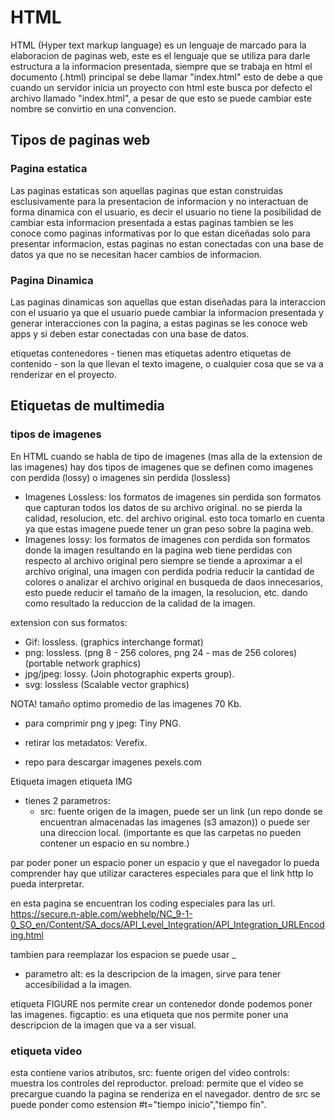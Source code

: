 # HTML
HTML (Hyper text markup language) es un lenguaje de marcado para la elaboracion de paginas web, este es el lenguaje que se utiliza para darle estructura a la informacion presentada, siempre que se trabaja en html el documento (.html) principal se debe llamar "index.html" esto de debe a que cuando un servidor inicia un proyecto con html este busca por defecto el archivo llamado "index.html", a pesar de que esto se puede cambiar este nombre se convirtio en una convencion. 

## Tipos de paginas web

### Pagina estatica
Las paginas estaticas son aquellas paginas que estan construidas esclusivamente para la presentacion de informacion y no interactuan de forma dinamica con el usuario, es decir el usuario no tiene la posibilidad de cambiar esta informacion presentada a estas paginas tambien se les conoce como paginas informativas por lo que estan diceñadas solo para presentar informacion, estas paginas no estan conectadas con una base de datos ya que no se necesitan hacer cambios de informacion.

### Pagina Dinamica
Las paginas dinamicas son aquellas que estan diseñadas para la interaccion con el usuario ya que el usuario puede cambiar la informacion presentada y generar interacciones con la pagina, a estas paginas se les conoce web apps y si deben estar conectadas con una base de datos.

etiquetas contenedores - tienen mas etiquetas adentro
etiquetas de contenido - son la que llevan el texto imagene, o cualquier cosa que se va a renderizar en el proyecto.

## Etiquetas de multimedia 

### tipos de imagenes
En HTML cuando se habla de tipo de imagenes (mas alla de la extension de las imagenes) hay dos tipos de imagenes que se definen como imagenes con perdida (lossy) o imagenes sin perdida (lossless)

- Imagenes Lossless: los formatos de imagenes sin perdida son formatos que capturan todos los datos de su archivo original. no se pierda la calidad, resolucion, etc. del archivo original. esto toca tomarlo en cuenta ya que estas imagene puede tener un gran peso sobre la pagina web.
- Imagenes lossy: los formatos de imagenes con perdida son formatos donde la imagen resultando en la pagina web tiene perdidas con respecto al archivo original pero siempre se tiende a aproximar a el archivo original, una imagen con perdida podria reducir la cantidad de colores o analizar el archivo original en busqueda de daos innecesarios, esto puede reducir el tamaño de la imagen, la resolucion, etc. dando como resultado la reduccion de la calidad de la imagen.

extension con sus formatos:
- Gif: lossless. (graphics interchange format)
- png: lossless. (png 8 - 256 colores, png 24 - mas de 256 colores) (portable network graphics)
- jpg/jpeg: lossy. (Join photographic experts group).
- svg: lossless (Scalable vector graphics)

NOTA! tamaño optimo promedio de las imagenes 70 Kb.
- para comprimir png y jpeg: Tiny PNG.
- retirar los metadatos: Verefix.


- repo para descargar imagenes pexels.com

Etiqueta imagen
etiqueta IMG
- tienes 2 parametros:
    - src: fuente origen de la imagen, puede ser un link (un repo donde se encuentran almacenadas las imagenes (s3 amazon)) o puede ser una direccion local. (importante es que las carpetas no pueden contener un espacio en su nombre.)

par poder poner un espacio poner un espacio y que el navegador lo pueda comprender hay que utilizar caracteres especiales para que el link http lo pueda interpretar.

en esta pagina se encuentran los coding especiales para las url. https://secure.n-able.com/webhelp/NC_9-1-0_SO_en/Content/SA_docs/API_Level_Integration/API_Integration_URLEncoding.html

tambien para reemplazar los espacion se puede usar _

- parametro alt: es la descripcion de la imagen, sirve para tener accesibilidad a la imagen.

etiqueta FIGURE
nos permite crear un contenedor donde podemos poner las imagenes.
figcaptio: es una etiqueta que nos permite poner una descripcion de la imagen que va a ser visual.

### etiqueta video
esta contiene varios atributos,
src: fuente origen del video
controls: muestra los controles del reproductor.
preload: permite que el video se precargue cuando la pagina se renderiza en el navegador.
dentro de src se puede ponder como estension #t="tiempo inicio","tiempo fin".












